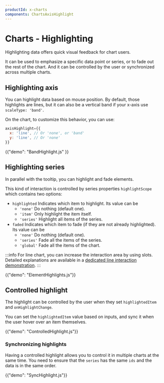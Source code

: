 ```yaml
---
productId: x-charts
components: ChartsAxisHighlight
---
```


# Charts - Highlighting

<p class="description">Highlighting data offers quick visual feedback for chart users.</p>

It can be used to emphasize a specific data point or series, or to fade out the rest of the chart.
And it can be controlled by the user or synchronized across multiple charts.

## Highlighting axis

You can highlight data based on mouse position.
By default, those highlights are lines, but it can also be a vertical band if your x-axis use `scaleType: 'band'`.

On the chart, to customize this behavior, you can use:

```jsx
axisHighlight={{
  x: 'line', // Or 'none', or 'band'
  y: 'line', // Or 'none'
}}
```

{{"demo": "BandHighlight.js" }}

## Highlighting series

In parallel with the tooltip, you can highlight and fade elements.

This kind of interaction is controlled by series properties `highlightScope` which contains two options:

- `highlighted` Indicates which item to highlight. Its value can be
  - `'none'` Do nothing (default one).
  - `'item'` Only highlight the item itself.
  - `'series'` Highlight all items of the series.
- `faded` Indicates which item to fade (if they are not already highlighted). Its value can be
  - `'none'` Do nothing (default one).
  - `'series'` Fade all the items of the series.
  - `'global'` Fade all the items of the chart.

:::info
For line chart, you can increase the interaction area by using slots.
Detailed explanations are available in a [dedicated line interaction demonstration](/x/react-charts/line-demo/#larger-interaction-area).
:::

{{"demo": "ElementHighlights.js"}}

## Controlled highlight

The highlight can be controlled by the user when they set `highlightedItem` and `onHighlightChange`.

You can set the `highlightedItem` value based on inputs, and sync it when the user hover over an item themselves.

{{"demo": "ControlledHighlight.js"}}

### Synchronizing highlights

Having a controlled highlight allows you to control it in multiple charts at the same time.
You need to ensure that the `series` has the same `ids` and the data is in the same order.

{{"demo": "SyncHighlight.js"}}
